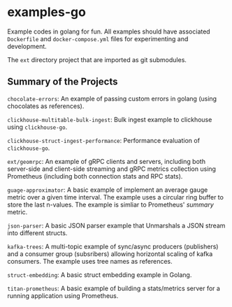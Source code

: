 # examples-go
Example codes in golang for fun. All examples should have associated `Dockerfile` and `docker-compose.yml` files for experimenting and development.

The `ext` directory project that are imported as git submodules.

## Summary of the Projects
`chocolate-errors`: An example of passing custom errors in golang (using chocolates as references).

`clickhouse-multitable-bulk-ingest`: Bulk ingest example to clickhouse using `clickhouse-go`.

`clickhouse-struct-ingest-performance`:  Performance evaluation of `clickhouse-go`.

`ext/geomrpc`: An example of gRPC clients and servers, including both server-side and client-side streaming and gRPC metrics collection using Prometheus (including both connection stats and RPC stats).

`guage-approximator`: A basic example of implement an average gauge metric over a given time interval. The example uses a circular ring buffer to store the last n-values. The example is simliar to Prometheus' *summary* metric.

`json-parser`: A basic JSON parser example that Unmarshals a JSON stream into different structs.

`kafka-trees`: A multi-topic example of sync/async producers (publishers) and a consumer group (subsribers) allowing horizontal scaling of kafka consumers. The example uses tree names as references.

`struct-embedding`: A basic struct embedding example in Golang.

`titan-prometheus`: A basic example of building a stats/metrics server for a running application using Prometheus.

